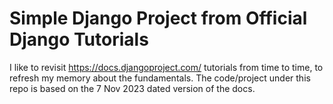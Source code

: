 # Simple Django Project from Official Django Tutorials

I like to revisit https://docs.djangoproject.com/ tutorials from time to time, to refresh my memory about the fundamentals. The code/project under this repo is based on the 7 Nov 2023 dated version of the docs.
